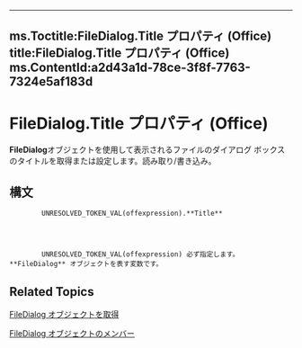 

---
ms.Toctitle:FileDialog.Title プロパティ (Office)
title:FileDialog.Title プロパティ (Office)
ms.ContentId:a2d43a1d-78ce-3f8f-7763-7324e5af183d
---
# FileDialog.Title プロパティ (Office)




**FileDialog**オブジェクトを使用して表示されるファイルのダイアログ ボックスのタイトルを取得または設定します。読み取り/書き込み。

## 構文

            UNRESOLVED_TOKEN_VAL(offexpression).**Title**




            UNRESOLVED_TOKEN_VAL(offexpression) 必ず指定します。**FileDialog** オブジェクトを表す変数です。



## Related Topics

[FileDialog オブジェクトを取得](71a030f2-3b02-21e1-c156-0514ff5eddb7.md)

[FileDialog オブジェクトのメンバー](b6b7e87e-9420-0649-2feb-6d8f36bb53bc.md)




